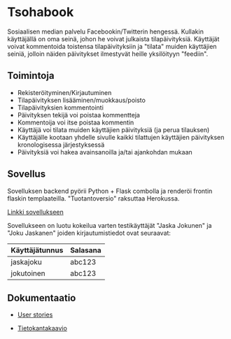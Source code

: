 # Tsohabook
Sosiaalisen median palvelu Facebookin/Twitterin hengessä. Kullakin käyttäjällä on oma seinä, johon he voivat julkaista tilapäivityksiä. Käyttäjät voivat kommentoida toistensa tilapäivityksiin ja "tilata" muiden käyttäjien seiniä, jolloin näiden päivitykset ilmestyvät heille yksilöityyn "feediin".

## Toimintoja
 - Rekisteröityminen/Kirjautuminen
 - Tilapäivityksen lisääminen/muokkaus/poisto
 - Tilapäivityksien kommentointi
 - Päivityksen tekijä voi poistaa kommentteja
 - Kommentoija voi itse poistaa kommentin
 - Käyttäjä voi tilata muiden käyttäjien päivityksiä (ja perua tilauksen)
 - Käyttäjälle kootaan yhdelle sivulle kaikki tilattujen käyttäjien päivityksen kronologisessa järjestyksessä
 - Päivityksiä voi hakea avainsanoilla ja/tai ajankohdan mukaan

## Sovellus
Sovelluksen backend pyörii Python + Flask combolla ja renderöi frontin flaskin templaateilla. "Tuotantoversio" raksuttaa Herokussa.

[Linkki sovellukseen](http://tsohabook.herokuapp.com)

Sovellukseen on luotu kokeilua varten testikäyttäjät "Jaska Jokunen" ja "Joku Jaskanen" joiden kirjautumistiedot ovat seuraavat:

 |Käyttäjätunnus |Salasana|
 |---------------|--------|
 |jaskajoku      |abc123  |
 |jokutoinen     |abc123  |

## Dokumentaatio
 - [User stories](./doc/user_stories.md)

 - [Tietokantakaavio](./doc/tietokantakaavio.md)
